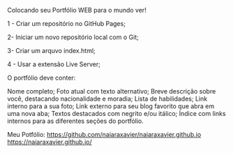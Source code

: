 Colocando seu Portfólio WEB para o mundo ver!

1 - Criar um repositório no GitHub Pages;

2- Iniciar um novo repositório local com o Git;

3- Criar um arquvo index.html;

4 - Usar a extensão Live Server;

O portfólio deve conter:

Nome completo;
Foto atual com texto alternativo;
Breve descrição sobre você, destacando nacionalidade e moradia;
Lista de habilidades;
Link interno para a sua foto;
Link externo para seu blog favorito que abra em uma nova aba;
Textos destacados com negrito e/ou itálico;
Índice com links internos para as diferentes seções do portfólio.


Meu Potfólio:
https://github.com/naiaraxavier/naiaraxavier.github.io
https://naiaraxavier.github.io/
